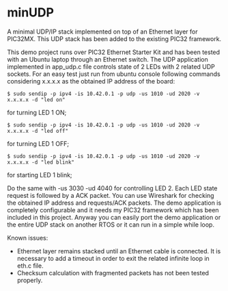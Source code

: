 # minUDP
A minimal UDP/IP stack implemented on top of an Ethernet layer for PIC32MX.
This UDP stack has been added to the existing PIC32 framework.

This demo project runs over PIC32 Ethernet Starter Kit and has been tested with an Ubuntu laptop through an Ethernet switch.
The UDP application implemented in app_udp.c file controls state of 2 LEDs with
2 related UDP sockets. For an easy test just run from ubuntu console following
commands considering x.x.x.x as the obtained IP address of the board:

    $ sudo sendip -p ipv4 -is 10.42.0.1 -p udp -us 1010 -ud 2020 -v x.x.x.x -d "led on"

for turning LED 1 ON;

    $ sudo sendip -p ipv4 -is 10.42.0.1 -p udp -us 1010 -ud 2020 -v x.x.x.x -d "led off"

for turning LED 1 OFF;

    $ sudo sendip -p ipv4 -is 10.42.0.1 -p udp -us 1010 -ud 2020 -v x.x.x.x -d "led blink"

for starting LED 1 blink;

Do the same with -us 3030 -ud 4040 for controlling LED 2.
Each LED state request is followed by a ACK packet. You can use Wireshark for
checking the obtained IP address and requests/ACK packets.
The demo application is completely configurable and it needs my PIC32 framework
which has been included in this project. Anyway you can easily port the demo
application or the entire UDP stack on another RTOS or it can run in a simple
while loop.

Known issues:
 - Ethernet layer remains stacked until an Ethernet cable is connected.
   It is necessary to add a timeout in order to exit the related infinite loop
   in eth.c file.
 - Checksum calculation with fragmented packets has not been tested properly.
